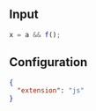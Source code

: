 
## Input
```javascript input
x = a && f();
```

## Configuration
```json configuration
{
  "extension": "js"
}
```
